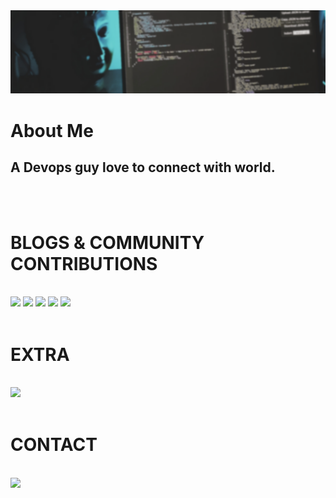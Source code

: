 <img src="profile-backround.png">

# About Me

## A Devops guy love to connect with world.

</br>
</br>

# BLOGS & COMMUNITY CONTRIBUTIONS

</br>

<img href="https://medium.com/@bhupender.rawat4" src="https://img.shields.io/badge/Medium-12100E?style=for-the-badge&logo=medium&logoColor=white" />

<img href="https://blog.opstree.com/author/bhupendersinghb5dca0b393/" src="https://image4.owler.com/logo/opstree-solutions_owler_20170619_110319_large.jpg" width="100">

<img href="https://superuser.com/users/996416/bhupender-singh" src="https://149351115.v2.pressablecdn.com/wp-content/uploads/2017/02/superuser-logo-winner.png" width="100">

<img href="https://stackoverflow.com/users/9848994/bhupender-singh" src="https://img.shields.io/badge/Stack_Overflow-FE7A16?style=for-the-badge&logo=stack-overflow&logoColor=white" />

<img href="https://hub.docker.com/u/rawat4" src="https://img.shields.io/badge/Docker-2CA5E0?style=for-the-badge&logo=docker&logoColor=white"/> 

</br>
</br>

# EXTRA

</br>
<img href="https://www.hackerrank.com/bhupi212" src="https://img.shields.io/badge/-Hackerrank-2EC866?style=for-the-badge&logo=HackerRank&logoColor=white" />

</br>
</br>

# CONTACT

</br>
<img href="https://www.linkedin.com/in/bhupender-rawat-91a15a117/" src="https://img.shields.io/badge/LinkedIn-0077B5?style=for-the-badge&logo=linkedin&logoColor=white"/>

